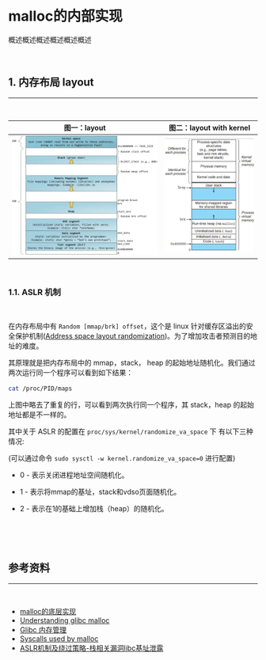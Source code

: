 # malloc的内部实现


概述概述概述概述概述概述

<br>

## 1. 内存布局 layout
----
<br>

|  图一：layout  | 图二：layout with kernel  |
|  ----  | ----  |
|![fad](resources/mem_layout_malloc2.webp)|![fad](resources/mem_layout_malloc.jpg)|

<br>

### 1.1. ASLR 机制
<br>

在内存布局中有 ```Random [mmap/brk] offset```，这个是 linux 针对缓存区溢出的安全保护机制([Address space layout randomization](https://en.wikipedia.org/wiki/Address_space_layout_randomization))。为了增加攻击者预测目的地址的难度。

其原理就是把内存布局中的 mmap，stack， heap 的起始地址随机化。我们通过两次运行同一个程序可以看到如下结果：
``` bash
cat /proc/PID/maps
```

上图中略去了重复的行，可以看到两次执行同一个程序，其 stack，heap 的起始地址都是不一样的。

其中关于 ASLR 的配置在 ```proc/sys/kernel/randomize_va_space``` 下 有以下三种情况:

(可以通过命令 ```sudo sysctl -w kernel.randomize_va_space=0``` 进行配置)

* 0 - 表示关闭进程地址空间随机化。

* 1 - 表示将mmap的基址，stack和vdso页面随机化。

* 2 - 表示在1的基础上增加栈（heap）的随机化。


<br><br><br>


## 参考资料
----
<br>

* [malloc的底层实现](https://blog.csdn.net/z_ryan/article/details/79950737)
* [Understanding glibc malloc](https://sploitfun.wordpress.com/2015/02/10/understanding-glibc-malloc/comment-page-1/?blogsub=confirming#subscribe-blog%E3%80%82)
* [Glibc 内存管理](http://www.valleytalk.org/wp-content/uploads/2015/02/glibc%E5%86%85%E5%AD%98%E7%AE%A1%E7%90%86ptmalloc%E6%BA%90%E4%BB%A3%E7%A0%81%E5%88%86%E6%9E%901.pdf)
* [Syscalls used by malloc](https://sploitfun.wordpress.com/2015/02/11/syscalls-used-by-malloc/)
* [ASLR机制及绕过策略-栈相关漏洞libc基址泄露](https://www.jianshu.com/p/728f2ef139ae)